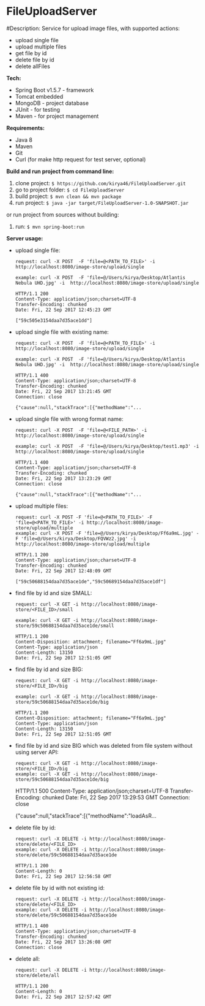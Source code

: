 # FileUploadServer


#Description:
Service for upload image files, with supported actions:
- upload single file
- upload multiple files
- get file by id
- delete file by id
- delete allFiles
 

**Tech:**
- Spring Boot v1.5.7 - framework
- Tomcat embedded
- MongoDB - project database
- JUnit - for testing
- Maven - for project management 

**Requirements:**
- Java 8
- Maven
- Git
- Curl (for make http request for test server, optional)

**Build and run project from command line:**

1. clone project: `$ https://github.com/kirya46/FileUploadServer.git`
2. go to project folder: `$ cd FileUploadServer`
3. build project: `$ mvn clean && mvn package`
4. run project: `$ java -jar target/FileUploadServer-1.0-SNAPSHOT.jar`

or run project from sources without building:

1. run:  `$ mvn spring-boot:run`


**Server usage:**

- upload single file: 
      
      request: curl -X POST  -F 'file=@<PATH_TO_FILE>' -i  http://localhost:8080/image-store/upload/single
      
      example: curl -X POST  -F 'file=@/Users/kirya/Desktop/Atlantis Nebula UHD.jpg' -i  http://localhost:8080/image-store/upload/single
      
      HTTP/1.1 200 
      Content-Type: application/json;charset=UTF-8
      Transfer-Encoding: chunked
      Date: Fri, 22 Sep 2017 12:45:23 GMT
      
      ["59c505e3154daa7d35ace1dd"]
      
- upload single file with existing name:

      request: curl -X POST  -F 'file=@<PATH_TO_FILE>' -i  http://localhost:8080/image-store/upload/single
      
      example: curl -X POST  -F 'file=@/Users/kirya/Desktop/Atlantis Nebula UHD.jpg' -i  http://localhost:8080/image-store/upload/single
      
      HTTP/1.1 400 
      Content-Type: application/json;charset=UTF-8
      Transfer-Encoding: chunked
      Date: Fri, 22 Sep 2017 13:21:45 GMT
      Connection: close
      
      {"cause":null,"stackTrace":[{"methodName":"...     
        
- upload single file with wrong format name:

      request: curl -X POST  -F 'file=@<FILE_PATH>' -i  http://localhost:8080/image-store/upload/single
      
      example: curl -X POST  -F 'file=@/Users/kirya/Desktop/test1.mp3' -i  http://localhost:8080/image-store/upload/single 
      
      HTTP/1.1 400 
      Content-Type: application/json;charset=UTF-8
      Transfer-Encoding: chunked
      Date: Fri, 22 Sep 2017 13:23:29 GMT
      Connection: close
      
      {"cause":null,"stackTrace":[{"methodName":"...    
      
              
- upload multiple files:

      request: curl -X POST -F 'file=@<PATH_TO_FILE>' -F 'file=@<PATH_TO_FILE>' -i http://localhost:8080/image-store/upload/multiple
      example: curl -X POST -F 'file=@/Users/kirya/Desktop/Ff6a9mL.jpg' -F 'file=@/Users/kirya/Desktop/FQVWz2.jpg' -i http://localhost:8080/image-store/upload/multiple
      
      HTTP/1.1 200 
      Content-Type: application/json;charset=UTF-8
      Transfer-Encoding: chunked
      Date: Fri, 22 Sep 2017 12:48:09 GMT
      
      ["59c50688154daa7d35ace1de","59c50689154daa7d35ace1df"]
                      
- find file by id and size SMALL: 

      request: curl -X GET -i http://localhost:8080/image-store/<FILE_ID>/small
      
      example: curl -X GET -i http://localhost:8080/image-store/59c50688154daa7d35ace1de/small
        
      HTTP/1.1 200 
      Content-Disposition: attachment; filename="Ff6a9mL.jpg"
      Content-Type: application/json
      Content-Length: 13150
      Date: Fri, 22 Sep 2017 12:51:05 GMT
      
- find file by id and size BIG: 

      request: curl -X GET -i http://localhost:8080/image-store/<FILE_ID>/big
      
      example: curl -X GET -i http://localhost:8080/image-store/59c50688154daa7d35ace1de/big
        
      HTTP/1.1 200 
      Content-Disposition: attachment; filename="Ff6a9mL.jpg"
      Content-Type: application/json
      Content-Length: 13150
      Date: Fri, 22 Sep 2017 12:51:05 GMT

- find file by id and size BIG which was deleted from file system without using server API: 
      
      request: curl -X GET -i http://localhost:8080/image-store/<FILE_ID>/big
      example: curl -X GET -i http://localhost:8080/image-store/59c50688154daa7d35ace1de/big
        
     HTTP/1.1 500 
     Content-Type: application/json;charset=UTF-8
     Transfer-Encoding: chunked
     Date: Fri, 22 Sep 2017 13:29:53 GMT
     Connection: close
     
     {"cause":null,"stackTrace":[{"methodName":"loadAsR...  
      
- delete file by id:

      request: curl -X DELETE -i http://localhost:8080/image-store/delete/<FILE_ID>
      example: curl -X DELETE -i http://localhost:8080/image-store/delete/59c50688154daa7d35ace1de
       
      HTTP/1.1 200 
      Content-Length: 0
      Date: Fri, 22 Sep 2017 12:56:58 GMT
      
- delete file by id with not existing id:

      request: curl -X DELETE -i http://localhost:8080/image-store/delete/<FILE_ID>
      example: curl -X DELETE -i http://localhost:8080/image-store/delete/59c50688154daa7d35ace1de
       
      HTTP/1.1 400 
      Content-Type: application/json;charset=UTF-8
      Transfer-Encoding: chunked
      Date: Fri, 22 Sep 2017 13:26:08 GMT
      Connection: close
      
- delete all:

      request: curl -X DELETE -i http://localhost:8080/image-store/delete/all
      
      HTTP/1.1 200 
      Content-Length: 0
      Date: Fri, 22 Sep 2017 12:57:42 GMT


                


    
    